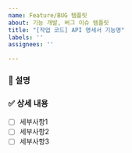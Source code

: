 ```yaml
---
name: Feature/BUG 템플릿
about: 기능 개발, 버그 이슈 템플릿
title: "[작업 코드] API 명세서 기능명"
labels: ''
assignees: ''

---
```


<!--
✅ 제목 : [작업 코드] API 명세서 기능명 + 구현, 수정, 개선 etc
     ☑ [USER_BASIC_001] : 일반 유저기능
     ☑ [COMPANY_001] : 업체 기능
     ☑ [ORDERS_001] : 주문 기능
     ☑ [PRODUCT_BOARD_001] : 게시글 기능
     ☑ [LIKES_001] : 관심 기능
     ☑ [QNA_001] :  문의 기능

ex) [USER_BASIC_001] 회원가입 구현
-->

### 📌 설명

<!-- 진행할 작업에 대한 설명 작성 -->

### ✅ 상세 내용

<!-- 해당 작업을 위한 하위 태스크 작성 -->

- [ ]  세부사항1
- [ ]  세부사항2
- [ ]  세부사항3
